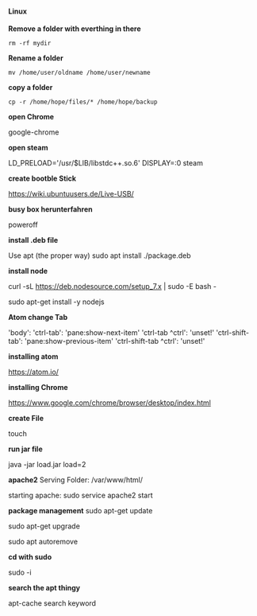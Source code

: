 #### Linux
<b>Remove a folder with everthing in there </b>

    rm -rf mydir

<b> Rename a folder </b>

    mv /home/user/oldname /home/user/newname

<b> copy a folder </b>

    cp -r /home/hope/files/* /home/hope/backup

<b> open Chrome </b>

google-chrome

<b> open steam </b>

LD_PRELOAD='/usr/$LIB/libstdc++.so.6' DISPLAY=:0 steam

<b> create bootble Stick </b>

https://wiki.ubuntuusers.de/Live-USB/

<b>busy box herunterfahren </b>

poweroff

<b> install .deb file </b>

Use apt (the proper way)
sudo apt install ./package.deb

<b> install node </b>

curl -sL https://deb.nodesource.com/setup_7.x | sudo -E bash -

sudo apt-get install -y nodejs

<b> Atom change Tab </b>

'body':
  'ctrl-tab': 'pane:show-next-item'
  'ctrl-tab ^ctrl': 'unset!'
  'ctrl-shift-tab': 'pane:show-previous-item'
  'ctrl-shift-tab ^ctrl': 'unset!'


<b> installing atom </b>

https://atom.io/

<b>installing Chrome</b>

https://www.google.com/chrome/browser/desktop/index.html

<b> create File </b>

touch

<b>run jar file </b>

java -jar load.jar load=2

<b>apache2</b>
Serving Folder: /var/www/html/

starting apache: sudo service apache2 start


<b> package management</b>
sudo apt-get update

sudo apt-get upgrade

sudo apt autoremove

<b>cd with sudo </b>

sudo -i

<b>search the apt thingy </b>

apt-cache search keyword


